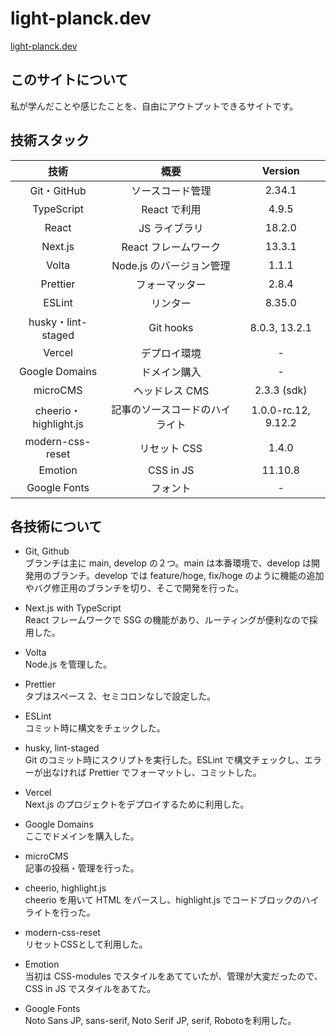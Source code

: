 # light-planck.dev

[light-planck.dev](https://www.light-planck.dev/)

## このサイトについて

私が学んだことや感じたことを、自由にアウトプットできるサイトです。

## 技術スタック

|         技術          |              概要              |       Version       |
| :-------------------: | :----------------------------: | :-----------------: |
|      Git・GitHub      |        ソースコード管理        |       2.34.1        |
|      TypeScript       |          React で利用          |        4.9.5        |
|         React         |         JS ライブラリ          |       18.2.0        |
|        Next.js        |      React フレームワーク      |       13.3.1        |
|         Volta         |    Node.js のバージョン管理    |        1.1.1        |
|       Prettier        |         フォーマッター         |        2.8.4        |
|        ESLint         |            リンター            |       8.35.0        |
|  husky・lint-staged   |           Git hooks            |    8.0.3, 13.2.1    |
|        Vercel         |          デプロイ環境          |          -          |
|    Google Domains     |          ドメイン購入          |          -          |
|       microCMS        |         ヘッドレス CMS         |     2.3.3 (sdk)     |
| cheerio・highlight.js | 記事のソースコードのハイライト | 1.0.0-rc.12, 9.12.2 |
|   modern-css-reset    |          リセット CSS          |        1.4.0        |
|        Emotion        |           CSS in JS            |       11.10.8       |
|     Google Fonts      |            フォント            |          -          |

## 各技術について

- Git, Github  
  ブランチは主に main, develop の２つ。main は本番環境で、develop は開発用のブランチ。develop では feature/hoge, fix/hoge のように機能の追加やバグ修正用のブランチを切り、そこで開発を行った。

- Next.js with TypeScript  
  React フレームワークで SSG の機能があり、ルーティングが便利なので採用した。

- Volta  
  Node.js を管理した。

- Prettier  
  タブはスペース 2、セミコロンなしで設定した。

- ESLint  
  コミット時に構文をチェックした。

- husky, lint-staged  
  Git のコミット時にスクリプトを実行した。ESLint で構文チェックし、エラーが出なければ Prettier でフォーマットし、コミットした。

- Vercel  
  Next.js のプロジェクトをデプロイするために利用した。

- Google Domains  
  ここでドメインを購入した。

- microCMS  
  記事の投稿・管理を行った。

- cheerio, highlight.js  
  cheerio を用いて HTML をパースし、highlight.js でコードブロックのハイライトを行った。

- modern-css-reset  
  リセットCSSとして利用した。

- Emotion  
  当初は CSS-modules でスタイルをあてていたが、管理が大変だったので、CSS in JS でスタイルをあてた。

- Google Fonts  
  Noto Sans JP, sans-serif, Noto Serif JP, serif, Robotoを利用した。
